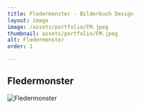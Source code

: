 ```yaml
---
title: Fledermonster - Bilderbuch Design
layout: image
image: /assets/portfolio/FM.jpeg
thumbnail: assets/portfolio/FM.jpeg
alt: Fledermonster
order: 1

---
```



## Fledermonster



![Fledermonster](../assets/portfolio/FM.jpeg)



